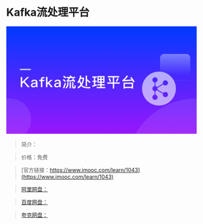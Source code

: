 # Kafka流处理平台

![img](../../assets/5fe443060001f5ff05400304.jpg)

> 简介：

> 价格：免费

> [官方链接：https://www.imooc.com/learn/1043](https://www.imooc.com/learn/1043)

> [阿里网盘：]()

> [百度网盘：]()

> [夸克网盘：]()
